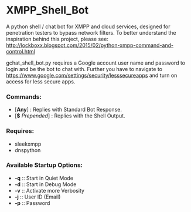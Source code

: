 # XMPP_Shell_Bot
A python shell / chat bot for XMPP and cloud services, designed for penetration testers to bypass network filters.
To better understand the inspiration behind this project, please see: http://lockboxx.blogspot.com/2015/02/python-xmpp-command-and-control.html

gchat_shell_bot.py requires a Google account user name and password to login and be the bot to chat with. 
Further you have to navigate to https://www.google.com/settings/security/lesssecureapps and turn on access for less secure apps.

### Commands:
- [**Any**] : Replies with Standard Bot Response.
- [**$** *Prepended*] : Replies with the Shell Output.

### Requires:
  - sleekxmpp
  - dnspython

### Available Startup Options:
- **-q** :: Start in Quiet Mode
- **-d** :: Start in Debug Mode
- **-v** :: Activate more Verbosity
- **-j** :: User ID (Email)
- **-p** :: Password



